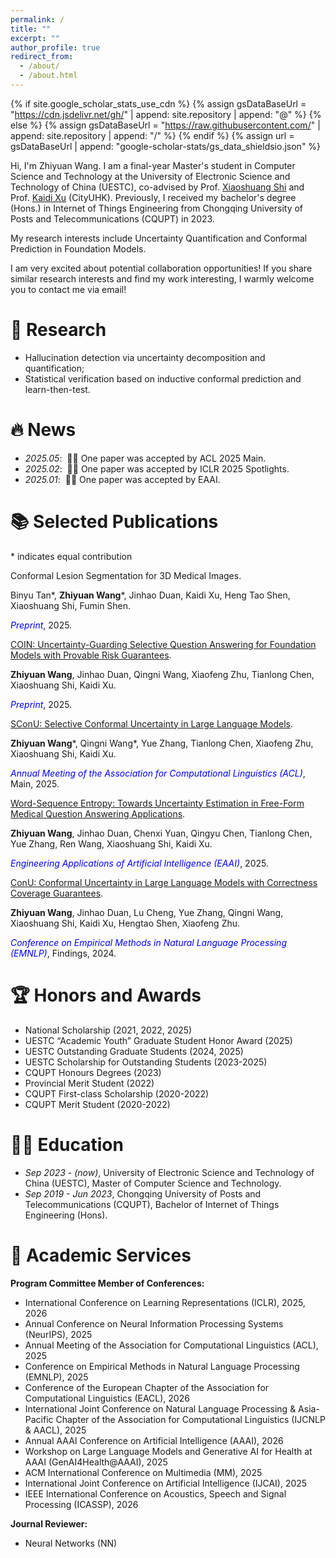 ```yaml
---
permalink: /
title: ""
excerpt: ""
author_profile: true
redirect_from: 
  - /about/
  - /about.html
---
```


{% if site.google_scholar_stats_use_cdn %}
{% assign gsDataBaseUrl = "https://cdn.jsdelivr.net/gh/" | append: site.repository | append: "@" %}
{% else %}
{% assign gsDataBaseUrl = "https://raw.githubusercontent.com/" | append: site.repository | append: "/" %}
{% endif %}
{% assign url = gsDataBaseUrl | append: "google-scholar-stats/gs_data_shieldsio.json" %}

<span class='anchor' id='about-me'></span>

Hi, I'm Zhiyuan Wang. I am a final-year Master's student in Computer Science and Technology at the University of Electronic Science and Technology of China (UESTC), co-advised by Prof. [Xiaoshuang Shi](https://scholar.google.com/citations?user=BWGQt3YAAAAJ&hl=en) and Prof. [Kaidi Xu](https://scholar.google.com/citations?user=lYK0wlsAAAAJ&hl=en) (CityUHK). Previously, I received my bachelor's degree (Hons.) in Internet of Things Engineering from Chongqing University of Posts and Telecommunications (CQUPT) in 2023. 

My research interests include Uncertainty Quantification and Conformal Prediction in Foundation Models. 

I am very excited about potential collaboration opportunities! If you share similar research interests and find my work interesting, I warmly welcome you to contact me via email!


# 🤖 Research
- Hallucination detection via uncertainty decomposition and quantification; 
- Statistical verification based on inductive conformal prediction and learn-then-test. 

# 🔥 News
- *2025.05*: &nbsp;🎉🎉 One paper was accepted by ACL 2025 Main.
- *2025.02*: &nbsp;🎉🎉 One paper was accepted by ICLR 2025 Spotlights.
- *2025.01*: &nbsp;🎉🎉 One paper was accepted by EAAI.

# 📚 Selected Publications
\* indicates equal contribution

Conformal Lesion Segmentation for 3D Medical Images.

Binyu Tan\*, **Zhiyuan Wang**\*, Jinhao Duan, Kaidi Xu, Heng Tao Shen, Xiaoshuang Shi, Fumin Shen.

<span style="color:blue">*Preprint*</span>, 2025. 

[COIN: Uncertainty-Guarding Selective Question Answering for Foundation Models with Provable Risk Guarantees](https://arxiv.org/abs/2506.20178).

**Zhiyuan Wang**, Jinhao Duan, Qingni Wang, Xiaofeng Zhu, Tianlong Chen, Xiaoshuang Shi, Kaidi Xu. 

<span style="color:blue">*Preprint*</span>, 2025. 

[SConU: Selective Conformal Uncertainty in Large Language Models](https://aclanthology.org/2025.acl-long.934/).

**Zhiyuan Wang**\*, Qingni Wang\*, Yue Zhang, Tianlong Chen, Xiaofeng Zhu, Xiaoshuang Shi, Kaidi Xu. 

<span style="color:blue">*Annual Meeting of the Association for Computational Linguistics (ACL)*</span>, Main, 2025. 

[Word-Sequence Entropy: Towards Uncertainty Estimation in Free-Form Medical Question Answering Applications](https://www.sciencedirect.com/science/article/abs/pii/S0952197624017111). 

**Zhiyuan Wang**, Jinhao Duan, Chenxi Yuan, Qingyu Chen, Tianlong Chen, Yue Zhang, Ren Wang, Xiaoshuang Shi, Kaidi Xu. 

<span style="color:blue">*Engineering Applications of Artificial Intelligence (EAAI)*</span>, 2025.

[ConU: Conformal Uncertainty in Large Language Models with Correctness Coverage Guarantees](https://aclanthology.org/2024.findings-emnlp.404/). 

**Zhiyuan Wang**, Jinhao Duan, Lu Cheng, Yue Zhang, Qingni Wang, Xiaoshuang Shi, Kaidi Xu, Hengtao Shen, Xiaofeng Zhu. 

<span style="color:blue">*Conference on Empirical Methods in Natural Language Processing (EMNLP)*</span>, Findings, 2024.


# 🏆 Honors and Awards
- National Scholarship (2021, 2022, 2025)
- UESTC “Academic Youth” Graduate Student Honor Award (2025)
- UESTC Outstanding Graduate Students (2024, 2025)
- UESTC Scholarship for Outstanding Students (2023-2025)
- CQUPT Honours Degrees (2023)
- Provincial Merit Student (2022)
- CQUPT First-class Scholarship (2020-2022)
- CQUPT Merit Student (2020-2022)

# 👨‍🎓 Education
- *Sep 2023 - (now)*, University of Electronic Science and Technology of China (UESTC), Master of Computer Science and Technology.
- *Sep 2019 - Jun 2023*, Chongqing University of Posts and Telecommunications (CQUPT), Bachelor of Internet of Things Engineering (Hons).

# 💬 Academic Services
**Program Committee Member of Conferences:**
- International Conference on Learning Representations (ICLR), 2025, 2026
- Annual Conference on Neural Information Processing Systems (NeurIPS), 2025
- Annual Meeting of the Association for Computational Linguistics (ACL), 2025
- Conference on Empirical Methods in Natural Language Processing (EMNLP), 2025
- Conference of the European Chapter of the Association for Computational Linguistics (EACL), 2026
- International Joint Conference on Natural Language Processing & Asia-Pacific Chapter of the Association for Computational Linguistics (IJCNLP & AACL), 2025
- Annual AAAI Conference on Artificial Intelligence (AAAI), 2026
- Workshop on Large Language Models and Generative AI for Health at AAAI (GenAI4Health@AAAI), 2025
- ACM International Conference on Multimedia (MM), 2025
- International Joint Conference on Artificial Intelligence (IJCAI), 2025
- IEEE International Conference on Acoustics, Speech and Signal Processing (ICASSP), 2026

**Journal Reviewer:**
- Neural Networks (NN)
